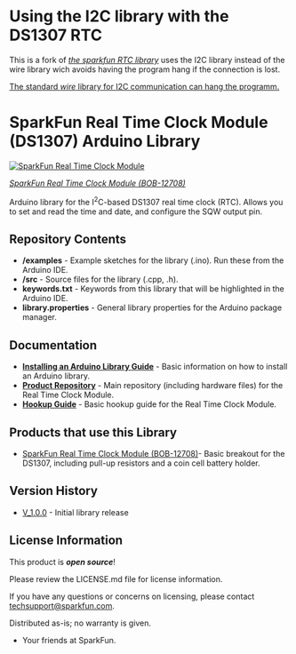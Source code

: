 # Using the I2C library with the DS1307 RTC
This is a fork of [*the sparkfun RTC library*](https://github.com/sparkfun/SparkFun_DS1307_RTC_Arduino_Library) uses the I2C library instead of the wire library wich avoids having the program hang if
the connection is lost.

[The standard *wire* library for I2C communication can hang the programm.](https://github.com/arduino/Arduino/issues/1476#issue-15828095)

SparkFun Real Time Clock Module (DS1307) Arduino Library
========================================

[![SparkFun Real Time Clock Module](https://cdn.sparkfun.com//assets/parts/9/4/5/4/12708-01.jpg)](https://www.sparkfun.com/products/12708)

[*SparkFun Real Time Clock Module (BOB-12708)*](https://www.sparkfun.com/products/12708)

Arduino library for the I<sup>2</sup>C-based DS1307 real time clock (RTC). Allows you to set and read the time and date, and configure the SQW output pin.

Repository Contents
-------------------

* **/examples** - Example sketches for the library (.ino). Run these from the Arduino IDE.
* **/src** - Source files for the library (.cpp, .h).
* **keywords.txt** - Keywords from this library that will be highlighted in the Arduino IDE.
* **library.properties** - General library properties for the Arduino package manager.

Documentation
--------------

* **[Installing an Arduino Library Guide](https://learn.sparkfun.com/tutorials/installing-an-arduino-library)** - Basic information on how to install an Arduino library.
* **[Product Repository](https://github.com/sparkfun/RTC-Module/tree/v1.4)** - Main repository (including hardware files) for the Real Time Clock Module.
* **[Hookup Guide](https://learn.sparkfun.com/tutorials/real-time-clock-module-hookup-guide)** - Basic hookup guide for the Real Time Clock Module.

Products that use this Library
---------------------------------

* [SparkFun Real Time Clock Module (BOB-12708)](https://www.sparkfun.com/products/12708)- Basic breakout for the DS1307, including pull-up resistors and a coin cell battery holder.

Version History
---------------

* [V_1.0.0](https://github.com/sparkfun/SparkFun_DS1307_RTC_Arduino_Library/tree/V_1.0.0) - Initial library release

License Information
-------------------

This product is _**open source**_!

Please review the LICENSE.md file for license information.

If you have any questions or concerns on licensing, please contact techsupport@sparkfun.com.

Distributed as-is; no warranty is given.

- Your friends at SparkFun.
